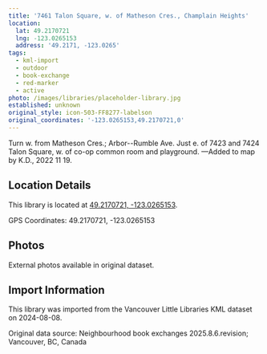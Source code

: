 ```yaml
---
title: '7461 Talon Square, w. of Matheson Cres., Champlain Heights'
location:
  lat: 49.2170721
  lng: -123.0265153
  address: '49.2171, -123.0265'
tags:
  - kml-import
  - outdoor
  - book-exchange
  - red-marker
  - active
photo: /images/libraries/placeholder-library.jpg
established: unknown
original_style: icon-503-FF8277-labelson
original_coordinates: '-123.0265153,49.2170721,0'
---
```

Turn w. from Matheson Cres.; 
Arbor--Rumble Ave.
Just e. of 7423 and 7424 Talon Square,
w. of co-op common room and playground.
—Added to map by K.D., 2022 11 19.

## Location Details

This library is located at [49.2170721, -123.0265153](https://www.google.com/maps?q=49.2170721,-123.0265153).

GPS Coordinates: 49.2170721, -123.0265153

## Photos

External photos available in original dataset.

## Import Information

This library was imported from the Vancouver Little Libraries KML dataset on 2024-08-08.

Original data source: Neighbourhood book exchanges 2025.8.6.revision; Vancouver, BC, Canada
